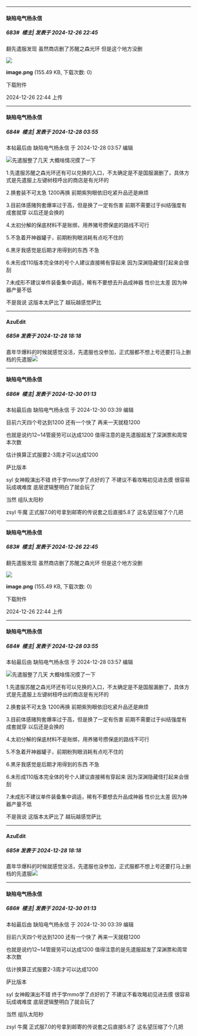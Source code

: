 ﻿
*****

####  缺陷电气杨永信  
##### 683#         楼主| 发表于 2024-12-26 22:45

翻先遣服发现 虽然商店删了苏醒之森光环 但是这个地方没删

<img src="https://img.saraba1st.com/forum/202412/26/224458x2rrrr2rz9xjicx0.png" referrerpolicy="no-referrer">

<strong>image.png</strong> (155.49 KB, 下载次数: 0)

下载附件

2024-12-26 22:44 上传

*****

####  缺陷电气杨永信  
##### 684#         楼主| 发表于 2024-12-28 03:55

 本帖最后由 缺陷电气杨永信 于 2024-12-28 03:57 编辑 

<img src="https://static.saraba1st.com/image/smiley/face2017/009.gif" referrerpolicy="no-referrer">先遣服整了几天 大概啥情况摸了一下

1.先遣服苏醒之森光环还有可以兑换的入口，不太确定是不是国服漏删了，具体方式是先遣服上左键树枝呼出的商店是有光环的

2.换套装不可太急 1200再换 前期紫狗眼依旧吃紧升品还是麻烦

3.目前体感赌狗套爆率过于高，但是换了一定有伤害 前期不需要过于纠结强度有成套就穿 以后还是会换的

4.太初分解的保底材料不是账绑，用养猪号攒保底的路线不可行

5.不急着开神器罐子，前期粉狗眼消耗有点吃不住的

6.黑牙我感觉是后期才用得到的东西 不急

6.未形成110版本完全体的号个人建议直接稀有穿起来 因为深渊隐藏怪打起来会很刮

7.未成形不建议单件装备集中调适，稀有不要想去升品成神器 性价比太差 因为神器产量不低

不是我说 这版本太萨比了 越玩越感觉萨比

*****

####  AzuEdit  
##### 685#       发表于 2024-12-28 18:18

嘉年华爆料的时候就感觉没活，先遣服也没参加，正式服都不想上号还要打马上删档的先遣服<img src="https://static.saraba1st.com/image/smiley/face2017/066.png" referrerpolicy="no-referrer">

*****

####  缺陷电气杨永信  
##### 686#         楼主| 发表于 2024-12-30 01:13

 本帖最后由 缺陷电气杨永信 于 2024-12-30 03:39 编辑 

目前六天四个号达到1200 还有一个快了 再来一天就稳1200

也就是说约12~14管疲劳可以达成1200 值得注意的是先遣服超发了深渊票和周常本次数

估计换算正式服要2-3周才可以达成1200

萨比版本

syl 女神殿演出不错 终于学mmo学了点好的了 不建议不看攻略初见进去摸 很容易玩成魂难度 底层逻辑整明白了就会玩了

当然 组队太阳秒

zsyl 牛魔 正式服7.0的号拿到邮寄的传说套之后直接5.8了 这名望压缩了个几把


*****

####  缺陷电气杨永信  
##### 683#         楼主| 发表于 2024-12-26 22:45

翻先遣服发现 虽然商店删了苏醒之森光环 但是这个地方没删

<img src="https://img.saraba1st.com/forum/202412/26/224458x2rrrr2rz9xjicx0.png" referrerpolicy="no-referrer">

<strong>image.png</strong> (155.49 KB, 下载次数: 0)

下载附件

2024-12-26 22:44 上传

*****

####  缺陷电气杨永信  
##### 684#         楼主| 发表于 2024-12-28 03:55

 本帖最后由 缺陷电气杨永信 于 2024-12-28 03:57 编辑 

<img src="https://static.saraba1st.com/image/smiley/face2017/009.gif" referrerpolicy="no-referrer">先遣服整了几天 大概啥情况摸了一下

1.先遣服苏醒之森光环还有可以兑换的入口，不太确定是不是国服漏删了，具体方式是先遣服上左键树枝呼出的商店是有光环的

2.换套装不可太急 1200再换 前期紫狗眼依旧吃紧升品还是麻烦

3.目前体感赌狗套爆率过于高，但是换了一定有伤害 前期不需要过于纠结强度有成套就穿 以后还是会换的

4.太初分解的保底材料不是账绑，用养猪号攒保底的路线不可行

5.不急着开神器罐子，前期粉狗眼消耗有点吃不住的

6.黑牙我感觉是后期才用得到的东西 不急

6.未形成110版本完全体的号个人建议直接稀有穿起来 因为深渊隐藏怪打起来会很刮

7.未成形不建议单件装备集中调适，稀有不要想去升品成神器 性价比太差 因为神器产量不低

不是我说 这版本太萨比了 越玩越感觉萨比

*****

####  AzuEdit  
##### 685#       发表于 2024-12-28 18:18

嘉年华爆料的时候就感觉没活，先遣服也没参加，正式服都不想上号还要打马上删档的先遣服<img src="https://static.saraba1st.com/image/smiley/face2017/066.png" referrerpolicy="no-referrer">

*****

####  缺陷电气杨永信  
##### 686#         楼主| 发表于 2024-12-30 01:13

 本帖最后由 缺陷电气杨永信 于 2024-12-30 03:39 编辑 

目前六天四个号达到1200 还有一个快了 再来一天就稳1200

也就是说约12~14管疲劳可以达成1200 值得注意的是先遣服超发了深渊票和周常本次数

估计换算正式服要2-3周才可以达成1200

萨比版本

syl 女神殿演出不错 终于学mmo学了点好的了 不建议不看攻略初见进去摸 很容易玩成魂难度 底层逻辑整明白了就会玩了

当然 组队太阳秒

zsyl 牛魔 正式服7.0的号拿到邮寄的传说套之后直接5.8了 这名望压缩了个几把

